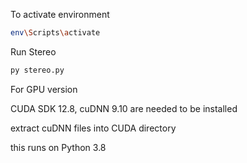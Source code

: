
To activate environment
``` bash
env\Scripts\activate
```

Run Stereo
``` bash
py stereo.py
```

For GPU version 

CUDA SDK 12.8, cuDNN 9.10 are needed to be installed

extract cuDNN files into CUDA directory

this runs on Python 3.8



